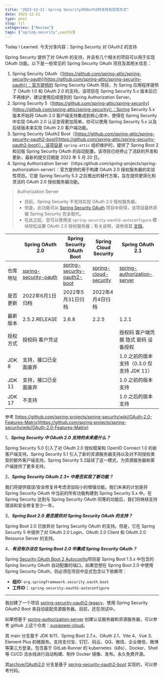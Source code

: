 ```yaml
---
title: "2023-12-21｜Spring Security对OAuth2的支持及实现方式"
date: 2023-12-21
type: post
slug: til
categories: ["Review"]
tags: ["spring-security",oauth2]
---
```


Today I Learned. 今天分享内容：Spring Security 对 OAuth2 的支持



Spring Security 提供了对 OAuth 的支持，并且有几个相关的项目可以用于实现 OAuth 功能。以下是一些常见的 Spring Security OAuth 项目及其相关信息：

1. Spring Security OAuth（[https://github.com/spring-attic/spring-security-oauth](https://github.com/spring-attic/spring-security-oauth)）：官方提供的 Spring Security OAuth 项目，为 Spring 应用程序提供了 OAuth 1.0 和 OAuth 2.0 的支持。该项目在 Spring Security 5.x 版本后已不再维护，建议使用后续提到的 Spring Authorization Server。
2. Spring Security 5（[https://github.com/spring-attic/spring-security](https://github.com/spring-attic/spring-security)）：Spring Security 5.x 版本开始将 OAuth 2.0 客户端支持集成到核心库中，使得在 Spring Security 中实现 OAuth 2.0 认证变得更加简单。你可以使用 Spring Security 5.x 以及后续版本来实现 OAuth 2.0 客户端功能。
3. Spring Security OAuth2 Boot（[https://github.com/spring-attic/spring-security-oauth2-boot](https://github.com/spring-attic/spring-security-oauth2-boot)），该项目是 `spring-attic` 组织维护的，提供了 Spring Boot 2 和旧版 Spring Security OAuth 的自动配置。该项目已经停止了活跃的开发和更新，最新的提交日期是 2022 年 5 月 20 日。
4. Spring Authorization Server（https:[]()/github.com/spring-projects/spring-authorization-server）：官方提供的用于构建 OAuth 2.0 授权服务器的实验性项目。它是 Spring Security 5.3 之后推出的替代方案，旨在提供更简化和灵活的 OAuth 2.0 授权服务器功能。

> Authorization Server
>
> - 目前，Spring Security 不支持实现 OAuth 2.0 授权服务器。
> - 但是，此功能可从 [Spring Security OAuth](https://spring.io/projects/spring-security-oauth) 项目中获得，该项目最终将被 Spring Security 完全取代。
> - 在此之前，您可以使用该 `spring-security-oauth2-autoconfigure` 模块轻松设置 OAuth 2.0 授权服务器；有关说明，请参阅其 [文档](https://docs.spring.io/spring-security-oauth2-boot/)。

|          | Spring OAuth 2.0                                             | Spring Security OAuth Boot                                   | Spring Cloud Security                                        | Spring OAuth 2.1                                             |
| -------- | ------------------------------------------------------------ | ------------------------------------------------------------ | ------------------------------------------------------------ | ------------------------------------------------------------ |
| 仓库地址 | [spring-security-oauth](https://github.com/spring-attic/spring-security-oauth) | [spring-security-oauth2-boot](https://github.com/spring-attic/spring-security-oauth2-boot) | [spring-cloud-security](https://github.com/spring-attic/spring-cloud-security) | [spring-authorization-server](https://github.com/spring-projects/spring-authorization-server) |
| 是否更新 | 2022年6月1日归档                                             | 2022年5月31日归档                                            | 2022年4月4日归档                                             |                                                              |
| 最新版本 | 2.5.2.RELEASE                                                | 2.6.8                                                        | 2.2.5                                                        | 1.2.1                                                        |
| 授权方式 | 授权码 客户凭证                                              |                                                              |                                                              | 授权码 客户端凭据 隐式 密码 设备授权                         |
| JDK 8    | 支持，接口已全面废弃                                         |                                                              |                                                              | 1.0 之前的版本支持（0.3.0 仅支持 JDK 11）                    |
| JDK 11   | 支持，接口已全面废弃                                         |                                                              |                                                              | 1.0 之前的版本支持                                           |
| JDK 17   | 不支持                                                       |                                                              |                                                              | 1.0 之后的版本支持                                           |

参考 [https://github.com/spring-projects/spring-security/wiki/OAuth-2.0-Features-Matrix](https://github.com/spring-projects/spring-security/wiki/OAuth-2.0-Features-Matrix)

1、***Spring Security 中 OAuth 2.0 支持的未来是什么？***

Spring Security 5.0 引入了对 OAuth 2.0 授权框架和 OpenID Connect 1.0 的新客户端支持。Spring Security 5.1 引入了新的资源服务器支持以及对不同授权类型的额外客户端支持。Spring Security 5.2延续了这一模式，为资源服务器和客户端提供了更多支持。

2、***Spring Security OAuth 2.3+ 中是否实现了新功能？***

我们将提供错误/安全修复并考虑添加较小的增强功能。我们未来的计划是将 Spring Security OAuth 中当前的所有功能构建到 Spring Security 5.x 中。在 Spring Security 达到与 Spring Security OAuth 同等的功能后，我们将继续支持错误和安全修复至少一年。

3、***Spring Boot 2.0 是否提供对 Spring Security OAuth 的支持？***

Spring Boot 2.0 已放弃对 Spring Security OAuth 的支持。但是，它在 Spring Security 5 中提供了对 OAuth 2.0 Login、OAuth 2.0 Client 和 OAuth 2.0 Resource Server 的支持。

4、***有没有办法在 Spring Boot 2.0 中集成 Spring Security OAuth？***

Spring [Security OAuth Boot 2 Autoconfig](https://github.com/spring-projects/spring-security-oauth2-boot)项目是 Spring Boot 1.5.x 中包含的 Spring Security OAuth 自动配置的端口。如果您想在 Spring Boot 2.0 中使用 Spring Security OAuth，则必须在项目中显式包含以下依赖项：

- **组ID:** `org.springframework.security.oauth.boot`
- **工件ID：** `spring-security-oauth2-autoconfigure`



---

我创建了一个项目 [spring-security-oauth2-legacy](https://github.com/chensoul/spring-security-oauth2-legacy)，使用 Spring Security OAuth2 Boot 来自动装配资源服务器。目前，还在测试中。



如果想基于 [spring-authorization-server](https://github.com/spring-projects/spring-authorization-server) 创建认证服务器和资源服务器，可以参考 github 上这个仓库：[xuxiaowei-cloud](https://github.com/xuxiaowei-cloud/xuxiaowei-cloud)。



其 main 分支基于 JDK 8/11、Spring Boot 2.7.x、OAuth 2.1、Vite 4、Vue 3、Element Plus 的微服务。支持支付宝、钉钉、码云、QQ、微信、企业微信、微博等第三方登录。包含基于 GitLab Runner 的 kubernetes（k8s）、Docker、Shell 等 CI/CD 流水线进行自动构建、制作 Docker 镜像、发布。永久免费开源。



其[archive/OAuth2.0](https://github.com/xuxiaowei-cloud/xuxiaowei-cloud/blob/archive/OAuth2.0/) 分支是基于 [spring-security-oauth2-boot](https://github.com/spring-attic/spring-security-oauth2-boot) 实现的，可以参考代码。
